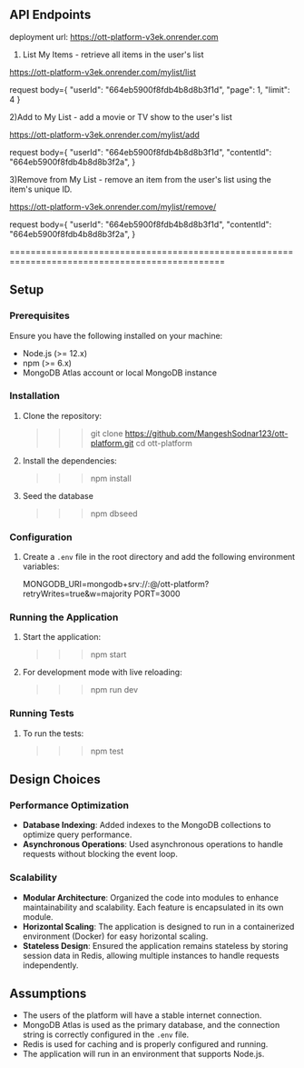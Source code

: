 ﻿## API Endpoints

deployment url: https://ott-platform-v3ek.onrender.com

1) List My Items - retrieve all items in the user's list

https://ott-platform-v3ek.onrender.com/mylist/list

request body={
    "userId": "664eb5900f8fdb4b8d8b3f1d",
    "page": 1, 
    "limit": 4
}


2)Add to My List - add a movie or TV show to the user's list

https://ott-platform-v3ek.onrender.com/mylist/add

request body={
    "userId": "664eb5900f8fdb4b8d8b3f1d",
    "contentId": "664eb5900f8fdb4b8d8b3f2a",
}


3)Remove from My List - remove an item from the user's list using the item's unique ID.

https://ott-platform-v3ek.onrender.com/mylist/remove/<contentId>

request body={
    "userId": "664eb5900f8fdb4b8d8b3f1d",
    "contentId": "664eb5900f8fdb4b8d8b3f2a",
}

 
===============================================================================================
## Setup

### Prerequisites

Ensure you have the following installed on your machine:

- Node.js (>= 12.x)
- npm (>= 6.x)
- MongoDB Atlas account or local MongoDB instance

### Installation

1. Clone the repository:

    >>>git clone https://github.com/MangeshSodnar123/ott-platform.git
    >>>cd ott-platform


2. Install the dependencies:
    >>>npm install

3. Seed the database
    >>>npm dbseed


### Configuration

1. Create a `.env` file in the root directory and add the following environment variables:

    MONGODB_URI=mongodb+srv://<username>:<password>@<cluster-url>/ott-platform?retryWrites=true&w=majority
    PORT=3000
 

### Running the Application

1. Start the application:
    >>>npm start


2. For development mode with live reloading:
    >>>npm run dev


### Running Tests

1. To run the tests:
    >>>npm test


## Design Choices

### Performance Optimization

- **Database Indexing**: Added indexes to the MongoDB collections to optimize query performance.
- **Asynchronous Operations**: Used asynchronous operations to handle requests without blocking the event loop.

### Scalability

- **Modular Architecture**: Organized the code into modules to enhance maintainability and scalability. Each feature is encapsulated in its own module.
- **Horizontal Scaling**: The application is designed to run in a containerized environment (Docker) for easy horizontal scaling.
- **Stateless Design**: Ensured the application remains stateless by storing session data in Redis, allowing multiple instances to handle requests independently.

## Assumptions

- The users of the platform will have a stable internet connection.
- MongoDB Atlas is used as the primary database, and the connection string is correctly configured in the `.env` file.
- Redis is used for caching and is properly configured and running.
- The application will run in an environment that supports Node.js.

